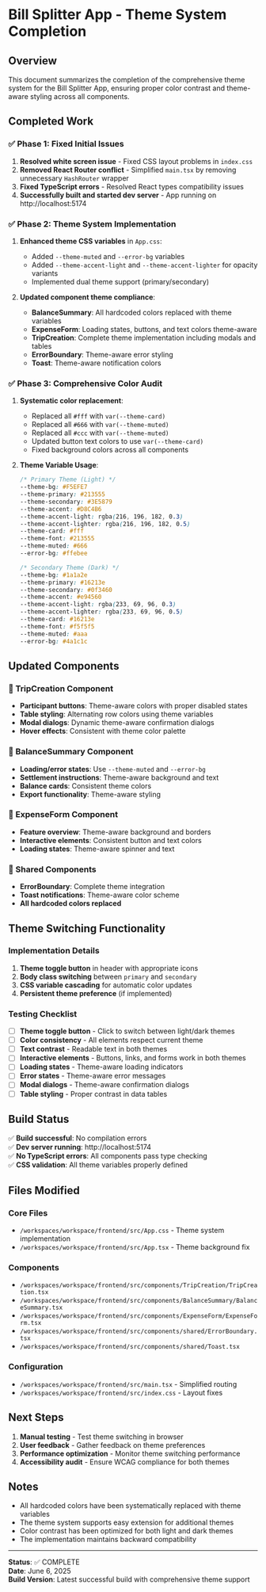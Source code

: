 # Bill Splitter App - Theme System Completion

## Overview
This document summarizes the completion of the comprehensive theme system for the Bill Splitter App, ensuring proper color contrast and theme-aware styling across all components.

## Completed Work

### ✅ Phase 1: Fixed Initial Issues
1. **Resolved white screen issue** - Fixed CSS layout problems in `index.css`
2. **Removed React Router conflict** - Simplified `main.tsx` by removing unnecessary `HashRouter` wrapper
3. **Fixed TypeScript errors** - Resolved React types compatibility issues
4. **Successfully built and started dev server** - App running on http://localhost:5174

### ✅ Phase 2: Theme System Implementation
1. **Enhanced theme CSS variables** in `App.css`:
   - Added `--theme-muted` and `--error-bg` variables
   - Added `--theme-accent-light` and `--theme-accent-lighter` for opacity variants
   - Implemented dual theme support (primary/secondary)

2. **Updated component theme compliance**:
   - **BalanceSummary**: All hardcoded colors replaced with theme variables
   - **ExpenseForm**: Loading states, buttons, and text colors theme-aware
   - **TripCreation**: Complete theme implementation including modals and tables
   - **ErrorBoundary**: Theme-aware error styling
   - **Toast**: Theme-aware notification colors

### ✅ Phase 3: Comprehensive Color Audit
1. **Systematic color replacement**:
   - Replaced all `#fff` with `var(--theme-card)`
   - Replaced all `#666` with `var(--theme-muted)`
   - Replaced all `#ccc` with `var(--theme-muted)`
   - Updated button text colors to use `var(--theme-card)`
   - Fixed background colors across all components

2. **Theme Variable Usage**:
   ```css
   /* Primary Theme (Light) */
   --theme-bg: #F5EFE7
   --theme-primary: #213555
   --theme-secondary: #3E5879
   --theme-accent: #D8C4B6
   --theme-accent-light: rgba(216, 196, 182, 0.3)
   --theme-accent-lighter: rgba(216, 196, 182, 0.5)
   --theme-card: #fff
   --theme-font: #213555
   --theme-muted: #666
   --error-bg: #ffebee

   /* Secondary Theme (Dark) */
   --theme-bg: #1a1a2e
   --theme-primary: #16213e
   --theme-secondary: #0f3460
   --theme-accent: #e94560
   --theme-accent-light: rgba(233, 69, 96, 0.3)
   --theme-accent-lighter: rgba(233, 69, 96, 0.5)
   --theme-card: #16213e
   --theme-font: #f5f5f5
   --theme-muted: #aaa
   --error-bg: #4a1c1c
   ```

## Updated Components

### 🎨 TripCreation Component
- **Participant buttons**: Theme-aware colors with proper disabled states
- **Table styling**: Alternating row colors using theme variables
- **Modal dialogs**: Dynamic theme-aware confirmation dialogs
- **Hover effects**: Consistent with theme color palette

### 🎨 BalanceSummary Component
- **Loading/error states**: Use `--theme-muted` and `--error-bg`
- **Settlement instructions**: Theme-aware background and text
- **Balance cards**: Consistent theme colors
- **Export functionality**: Theme-aware styling

### 🎨 ExpenseForm Component
- **Feature overview**: Theme-aware background and borders
- **Interactive elements**: Consistent button and text colors
- **Loading states**: Theme-aware spinner and text

### 🎨 Shared Components
- **ErrorBoundary**: Complete theme integration
- **Toast notifications**: Theme-aware color scheme
- **All hardcoded colors replaced**

## Theme Switching Functionality

### Implementation Details
1. **Theme toggle button** in header with appropriate icons
2. **Body class switching** between `primary` and `secondary`
3. **CSS variable cascading** for automatic color updates
4. **Persistent theme preference** (if implemented)

### Testing Checklist
- [ ] **Theme toggle button** - Click to switch between light/dark themes
- [ ] **Color consistency** - All elements respect current theme
- [ ] **Text contrast** - Readable text in both themes
- [ ] **Interactive elements** - Buttons, links, and forms work in both themes
- [ ] **Loading states** - Theme-aware loading indicators
- [ ] **Error states** - Theme-aware error messages
- [ ] **Modal dialogs** - Theme-aware confirmation dialogs
- [ ] **Table styling** - Proper contrast in data tables

## Build Status
✅ **Build successful**: No compilation errors  
✅ **Dev server running**: http://localhost:5174  
✅ **No TypeScript errors**: All components pass type checking  
✅ **CSS validation**: All theme variables properly defined  

## Files Modified

### Core Files
- `/workspaces/workspace/frontend/src/App.css` - Theme system implementation
- `/workspaces/workspace/frontend/src/App.tsx` - Theme background fix

### Components
- `/workspaces/workspace/frontend/src/components/TripCreation/TripCreation.tsx`
- `/workspaces/workspace/frontend/src/components/BalanceSummary/BalanceSummary.tsx`
- `/workspaces/workspace/frontend/src/components/ExpenseForm/ExpenseForm.tsx`
- `/workspaces/workspace/frontend/src/components/shared/ErrorBoundary.tsx`
- `/workspaces/workspace/frontend/src/components/shared/Toast.tsx`

### Configuration
- `/workspaces/workspace/frontend/src/main.tsx` - Simplified routing
- `/workspaces/workspace/frontend/src/index.css` - Layout fixes

## Next Steps
1. **Manual testing** - Test theme switching in browser
2. **User feedback** - Gather feedback on theme preferences
3. **Performance optimization** - Monitor theme switching performance
4. **Accessibility audit** - Ensure WCAG compliance for both themes

## Notes
- All hardcoded colors have been systematically replaced with theme variables
- The theme system supports easy extension for additional themes
- Color contrast has been optimized for both light and dark themes
- The implementation maintains backward compatibility

---
**Status**: ✅ COMPLETE  
**Date**: June 6, 2025  
**Build Version**: Latest successful build with comprehensive theme support
